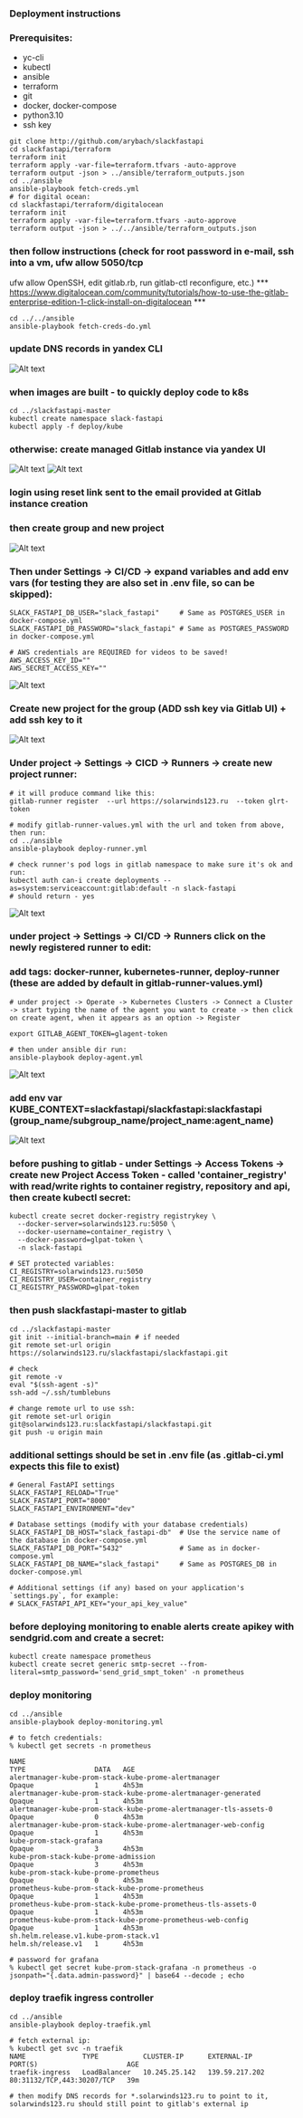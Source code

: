 ### Deployment instructions

### Prerequisites: 
* yc-cli
* kubectl
* ansible
* terraform
* git
* docker, docker-compose
* python3.10
* ssh key
```
git clone http://github.com/arybach/slackfastapi
cd slackfastapi/terraform
terraform init
terraform apply -var-file=terraform.tfvars -auto-approve
terraform output -json > ../ansible/terraform_outputs.json
cd ../ansible
ansible-playbook fetch-creds.yml
# for digital ocean:
cd slackfastapi/terraform/digitalocean
terraform init
terraform apply -var-file=terraform.tfvars -auto-approve
terraform output -json > ../../ansible/terraform_outputs.json
```
### then follow instructions (check for root password in e-mail, ssh into a vm, ufw allow 5050/tcp
ufw allow OpenSSH, edit gitlab.rb, run gitlab-ctl reconfigure, etc.)
*** https://www.digitalocean.com/community/tutorials/how-to-use-the-gitlab-enterprise-edition-1-click-install-on-digitalocean ***

```
cd ../../ansible
ansible-playbook fetch-creds-do.yml
```
### update DNS records in yandex CLI
![Alt text](image.png)

### when images are built - to quickly deploy code to k8s
```
cd ../slackfastapi-master
kubectl create namespace slack-fastapi
kubectl apply -f deploy/kube
```
### otherwise: create managed Gitlab instance via yandex UI
![Alt text](image-1.png)
![Alt text](image-2.png)

### login using reset link sent to the email provided at Gitlab instance creation
### then create group and new project
![Alt text](image-3.png)

### Then under Settings -> CI/CD -> expand variables and add env vars (for testing they are also set in .env file, so can be skipped):
```
SLACK_FASTAPI_DB_USER="slack_fastapi"     # Same as POSTGRES_USER in docker-compose.yml
SLACK_FASTAPI_DB_PASSWORD="slack_fastapi" # Same as POSTGRES_PASSWORD in docker-compose.yml

# AWS credentials are REQUIRED for videos to be saved!
AWS_ACCESS_KEY_ID=""
AWS_SECRET_ACCESS_KEY=""
```
![Alt text](image-7.png)

### Create new project for the group (ADD ssh key via Gitlab UI) + add ssh key to it
![Alt text](image-4.png)

### Under project -> Settings -> CICD ->  Runners -> create new project runner:
```
# it will produce command like this:
gitlab-runner register  --url https://solarwinds123.ru  --token glrt-token

# modify gitlab-runner-values.yml with the url and token from above, then run:
cd ../ansible
ansible-playbook deploy-runner.yml

# check runner's pod logs in gitlab namespace to make sure it's ok and run:
kubectl auth can-i create deployments --as=system:serviceaccount:gitlab:default -n slack-fastapi
# should return - yes
```
![Alt text](image-6.png)
### under project -> Settings -> CI/CD -> Runners click on the newly registered runner to edit:
### add tags: docker-runner, kubernetes-runner, deploy-runner (these are added by default in gitlab-runner-values.yml)
```
# under project -> Operate -> Kubernetes Clusters -> Connect a Cluster -> start typing the name of the agent you want to create -> then click on create agent, when it appears as an option -> Register

export GITLAB_AGENT_TOKEN=glagent-token

# then under ansible dir run:
ansible-playbook deploy-agent.yml
```
![Alt text](image-10.png)

### add env var KUBE_CONTEXT=slackfastapi/slackfastapi:slackfastapi (group_name/subgroup_name/project_name:agent_name)
![Alt text](image-11.png)

### before pushing to gitlab - under Settings -> Access Tokens -> create new Project Access Token - called 'container_registry' with read/write rights to container registry, repository and api, then create kubectl secret:
```
kubectl create secret docker-registry registrykey \
  --docker-server=solarwinds123.ru:5050 \
  --docker-username=container_registry \
  --docker-password=glpat-token \
  -n slack-fastapi

# SET protected variables:
CI_REGISTRY=solarwinds123.ru:5050
CI_REGISTRY_USER=container_registry
CI_REGISTRY_PASSWORD=glpat-token
```
### then push slackfastapi-master to gitlab
```
cd ../slackfastapi-master
git init --initial-branch=main # if needed
git remote set-url origin https://solarwinds123.ru/slackfastapi/slackfastapi.git

# check
git remote -v
eval "$(ssh-agent -s)"
ssh-add ~/.ssh/tumblebuns

# change remote url to use ssh:
git remote set-url origin git@solarwinds123.ru:slackfastapi/slackfastapi.git
git push -u origin main
```

### additional settings should be set in .env file (as .gitlab-ci.yml expects this file to exist)
```
# General FastAPI settings
SLACK_FASTAPI_RELOAD="True"
SLACK_FASTAPI_PORT="8000"
SLACK_FASTAPI_ENVIRONMENT="dev"

# Database settings (modify with your database credentials)
SLACK_FASTAPI_DB_HOST="slack_fastapi-db"  # Use the service name of the database in docker-compose.yml
SLACK_FASTAPI_DB_PORT="5432"              # Same as in docker-compose.yml
SLACK_FASTAPI_DB_NAME="slack_fastapi"     # Same as POSTGRES_DB in docker-compose.yml

# Additional settings (if any) based on your application's `settings.py`, for example:
# SLACK_FASTAPI_API_KEY="your_api_key_value"
```

### before deploying monitoring to enable alerts create apikey with sendgrid.com and create a secret:
```
kubectl create namespace prometheus
kubectl create secret generic smtp-secret --from-literal=smtp_password='send_grid_smpt_token' -n prometheus
```
### deploy monitoring

```
cd ../ansible
ansible-playbook deploy-monitoring.yml

# to fetch credentials:
% kubectl get secrets -n prometheus

NAME                                                                TYPE                 DATA   AGE
alertmanager-kube-prom-stack-kube-prome-alertmanager                Opaque               1      4h53m
alertmanager-kube-prom-stack-kube-prome-alertmanager-generated      Opaque               1      4h53m
alertmanager-kube-prom-stack-kube-prome-alertmanager-tls-assets-0   Opaque               0      4h53m
alertmanager-kube-prom-stack-kube-prome-alertmanager-web-config     Opaque               1      4h53m
kube-prom-stack-grafana                                             Opaque               3      4h53m
kube-prom-stack-kube-prome-admission                                Opaque               3      4h53m
kube-prom-stack-kube-prome-prometheus                               Opaque               0      4h53m
prometheus-kube-prom-stack-kube-prome-prometheus                    Opaque               1      4h53m
prometheus-kube-prom-stack-kube-prome-prometheus-tls-assets-0       Opaque               1      4h53m
prometheus-kube-prom-stack-kube-prome-prometheus-web-config         Opaque               1      4h53m
sh.helm.release.v1.kube-prom-stack.v1                               helm.sh/release.v1   1      4h53m

# password for grafana
% kubectl get secret kube-prom-stack-grafana -n prometheus -o jsonpath="{.data.admin-password}" | base64 --decode ; echo
```

### deploy traefik ingress controller
```
cd ../ansible
ansible-playbook deploy-traefik.yml

# fetch external ip:
% kubectl get svc -n traefik
NAME              TYPE           CLUSTER-IP      EXTERNAL-IP      PORT(S)                      AGE
traefik-ingress   LoadBalancer   10.245.25.142   139.59.217.202   80:31132/TCP,443:30207/TCP   39m

# then modify DNS records for *.solarwinds123.ru to point to it, solarwinds123.ru should still point to gitlab's external ip
``` 
